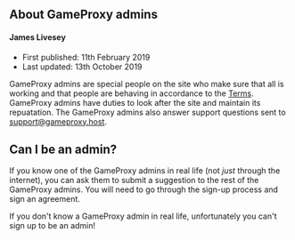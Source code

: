 ## About GameProxy admins
#### James Livesey
* First published: 11th February 2019
* Last updated: 13th October 2019

GameProxy admins are special people on the site who make sure that all is
working and that people are behaving in accordance to the [Terms](/terms).
GameProxy admins have duties to look after the site and maintain its
repuatation. The GameProxy admins also answer support questions sent to
[support@gameproxy.host](mailto:support@gameproxy.host).

## Can I be an admin?
If you know one of the GameProxy admins in real life (not _just_ through the
internet), you can ask them to submit a suggestion to the rest of the GameProxy
admins. You will need to go through the sign-up process and sign an agreement.

If you don't know a GameProxy admin in real life, unfortunately you can't sign
up to be an admin!